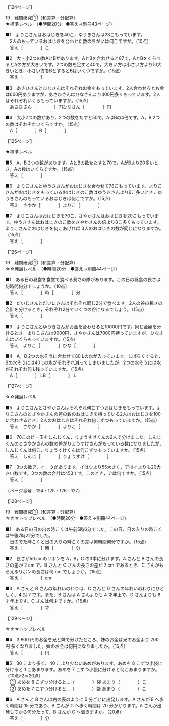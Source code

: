 【124ページ】

19　難問研究①（和差算・分配算）  
★標準レベル　（●時間20分　●答え→別冊43ページ）

■1　よりこさんはおはじきを40こ，ゆうきさんは28こもっています。  
　2人のもっているおはじきを合わせた数のちがいは何こですが。（10点）  
　答え［　　　　］こ

■2　大・小2つの数AとBがあります。AとBを合わせると87で，AとBをくらべるとAの方が大きいです。2つの数を足すと40で，大きい方は小さい方より10大きいとき，小さい方をBとするとBはいくつですか。（15点）  
　答え［　　　　］

■3　あさひさんとひなさんはそれぞれお金をもっています。2人合わせるとお金は600円ありますが，あさひさんはひなさんより400円多くもっています。2人はそれぞれいくらもっていますか。（15点）  
　あさひさん［　　　　］円ひなさん［　　　　］円

■4　大小2つの数があり，2つの数をたすと50で，AはBの4倍です。A，B 2つの数はそれぞれいくらですか。（15点）  
　A［　　　　］B［　　　　］


【125ページ】

★標準レベル

■5　A，B 2つの数があります。AとBの数をたすと70で，AがBより20多いとき，Aの数はいくらですか。（15点）  
　答え［　　　　］

■6　よりこさんとゆうきさんがおはじきを合わせて78こもっています。よりこさんがおはじきをもっているおはじきのこ数はゆうきさんより6こ多いとき，ゆうきさんのもっているおはじきは何こですか。（15点）  
　答え　さやか［　　　　］よりこ［　　　　］

■7　よりこさんはおはじきを70こ，さやかさんはおはじきを20こもっています。ゆうきさんはおはじきのこ数をさやかさんの倍より8こ多くもっています。よりこさんにおはじきを何こあげれば 3人のおはじきの数が同じになりますか。（15点）  
　答え［　　　　］


【126ページ】

19　難問研究①（和差算・分配算）  
☆☆発展レベル　（●時間20分　●答え→別冊44ページ）

■1　ある日の昼食を食堂で食べる長さの隊があります。この日の昼食の長さは何時間何分でしょうか。（10点）  
　答え［　　　　］時［　　　　］分

■2　だいじさんとだいにさんはそれぞれ同じ2分で食べます。2人の谷の長さの合計を分けるとき，それぞれ2分でいくつの谷になるでしょう。（15点）  
　答え［　　　　］

■3　よりこさんとゆうきさんがお金を合わせると10000円です。同じ金額を分けるとき，よりこさんは9000円，さやかさんは7000円持っていますが，ひなさんはいくらもっていますか。（15点）  
　答え　よりこ［　　　　］ひな［　　　　］

■4　A，B 2つの水そうに合わせて80 Lの水が入っています。しばらくすると，Bの水そうには40 Lの水がそれぞれ減ってしまいましたが，2つの水そうには水がそれぞれ何 L残っていますか。（15点）  
　A［　　　　］ LB［　　　　］ L


【127ページ】

☆☆発展レベル

■5　よりこさんとさやかさんはそれぞれ何こずつおはじきをもっています。よりこさんのとさやかさんの差の数のおはじきを持っている2人はおはじきを100に合わせるとき，2人のおはじきはそれぞれ何こずつもっていますか。（15点）  
　答え　さやか［　　　　］よりこ［　　　　］

■6　70このビー玉をしんじくん，りょうすけくんの2人で分けました。しんじくんのとさやかさんの数の差がりょうすけさんがもっている数になりましたが，しんじくんは何こ，りょうすけくんは何こずつもっていますか。（15点）  
　答え　しんじ［　　　　］りょうすけ［　　　　］

■7　3つの数ア，イ，ウがあります。イはウより55大きく，アはイよりも20大きい数です。3つの数の合計は453です。このとき，アは何ですか。（15点）  
　答え［　　　　］

（ページ番号　124・125・126・127）






【128ページ】

19　難問研究①（和差算・分配算）  
☆☆☆トップレベル　（●時間20分　●答え→別冊44ページ）

■1　ある日の日の出の時こくは午前5時6分でした。この日、日の入りの時こくは午後7時22分でした。  
　日のでた時こくと日の入りの時こくの差は何時間何分ですか。（15点）  
　答え［　　　　］時［　　　　］分

■2　長さが50 cmのリボンを A，B，C の3本に分けます。A さんと B さんの長さの差が 2 cm で、B さんと C さんの長さの差が 7 cm であるとき、C さんがもらえるリボンの長さは何 cm でしょうか。（15点）  
　答え［　　　　］cm

■3　A さんと B さんの年れいのわりは、C さんと D さんの年れいのわりにひとしく、4 対 7 です。また、B さんは A さんよりも 4 才年上で、D さんよりも 8 才年上です。C さんは何才ですか。（15点）  
　答え［　　　　］才


【129ページ】

☆☆☆トップレベル

■4　3 800 円のお金を兄と妹で分けたところ、妹のお金は兄のお金より 200 円 多くなりました。妹のお金は何円になりましたか。（15点）  
　答え［　　　　］円

■5　30 こより多く、40 こより少ないあめがあります。あめを 8 こずつ小袋に分けると 1 こあまります。あめを 7 こずつ小袋に分けると何こあまりますか。（10点×2＝20点）  
　① あめを 8 こずつ分けると…（　　　　）袋 あまり（　　　　）こ  
　② あめを 7 こずつ分けると…（　　　　）袋 あまり（　　　　）こ

■6　A さんと B さんは右の表のように 5 分ごとに出発します。A さんが E へ歩く時間は 15 分であり、B さんが C へ歩く時間は 20 分かかります。A さんが出発してから何分たって、B さんが C へ着きますか。（20点）  
　答え［　　　　］分


